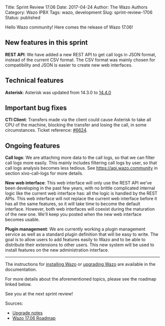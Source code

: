 Title: Sprint Review 17.06
Date: 2017-04-24
Author: The Wazo Authors
Category: Wazo IPBX
Tags: wazo, development
Slug: sprint-review-1706
Status: published

Hello Wazo community! Here comes the release of Wazo 17.06!

New features in this sprint
---------------------------

**REST API**: We have added a new REST API to get call logs in JSON format, instead of the current CSV format. The CSV format was mainly chosen for compatibility and JSON is easier to create new web interfaces.


Technical features
------------------

**Asterisk**: Asterisk was updated from 14.3.0 to [14.4.0](https://downloads.asterisk.org/pub/telephony/asterisk/ChangeLog-14.4.0)

Important bug fixes
-------------------

**CTI Client**: Transfers made via the client could cause Asterisk to take all CPU of the machine, blocking the transfer and losing the call, in some circumstances. Ticket reference: [#6624](https://projects.wazo.community/issues/6642).


Ongoing features
----------------

**Call logs**: We are attaching more data to the call logs, so that we can filter call logs more easily. This mainly includes filtering call logs by user, so that call logs analysis becomes less tedious. See https://api.wazo.community in section xivo-call-logs for more details.

**New web interface**: This web interface will only use the REST API we've been developing in the past few years, with no brittle complicated internal logic like the current web interface has: all the logic is handled by the REST APIs. This web interface will not replace the current web interface before it has all the same features, so it will take time to become the default interface. However, both web interfaces will coexist during the maturation of the new one. We'll keep you posted when the new web interface becomes usable.

**Plugin management**: We are currently working a plugin management service as well as a standard plugin definition that will be easy to write. The goal is to allow users to add features easily to Wazo and to be able to distribute their extensions to other users. This new system will be used to install features on the new administration interface.

---

The instructions for [installing Wazo](http://documentation.wazo.community/en/stable/installation/installsystem.html) or [upgrading Wazo](http://documentation.wazo.community/en/stable/upgrade/upgrade.html) are available in the documentation.

For more details about the aforementioned topics, please see the roadmap linked below.

See you at the next sprint review!

Sources:

* [Upgrade notes](http://documentation.wazo.community/en/wazo-17.06/upgrade/upgrade.html#upgrade-notes)
* [Wazo 17.06 Roadmap](https://projects.wazo.community/versions/258)
